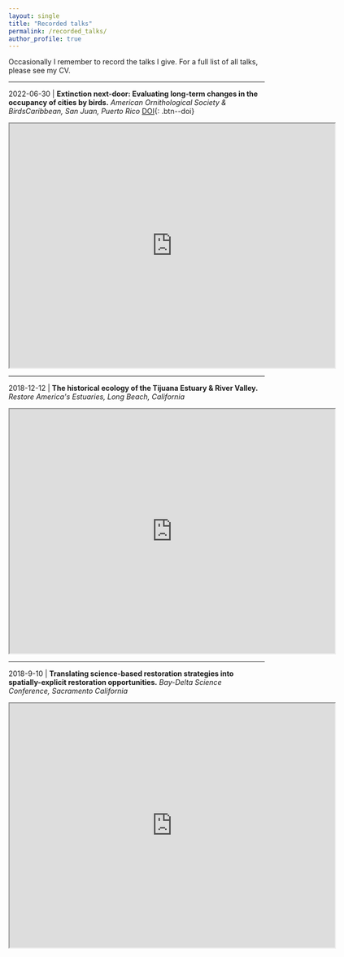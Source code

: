 ```yaml
---
layout: single
title: "Recorded talks"
permalink: /recorded_talks/
author_profile: true
---
```


Occasionally I remember to record the talks I give. For a full list of all talks, please see my CV.

---

2022-06-30 | **Extinction next-door: Evaluating long-term changes in the occupancy of cities by birds.** *American Ornithological Society & BirdsCaribbean, San Juan, Puerto Rico* [DOI]("https://doi.org/10.5281/zenodo.7059491"){: .btn--doi}  
<iframe src="https://drive.google.com/file/d/17wn1oFZ4TNNZkaj2Xmyz39pND1os8C6S/preview" width="640" height="480" allow="autoplay"></iframe>

---

2018-12-12 | **The historical ecology of the Tijuana Estuary & River Valley.** *Restore America's Estuaries, Long Beach, California*  
<iframe src="https://drive.google.com/file/d/1BtJYkuLoWEMlz00dXuVZYOZbtq1_V1-T/preview" width="640" height="480" allow="autoplay"></iframe>  

---

2018-9-10 | **Translating science-based restoration strategies into spatially-explicit restoration opportunities.** *Bay-Delta Science Conference, Sacramento California*  
<iframe src="https://drive.google.com/file/d/1HCjS24jJr5qcf9GeiOAqUkWcEfyXNJ7B/preview" width="640" height="480" allow="autoplay"></iframe>
